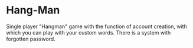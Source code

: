 # Hang-Man
Single player "Hangman" game with the function of account creation, with which you can play with your custom words. There is a system with forgotten password.
